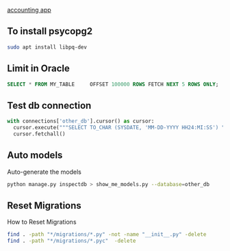 [accounting app](https://django-hordak.readthedocs.io/en/stable/accounting-for-developers.html)


## To install psycopg2
```bash
sudo apt install libpq-dev
```


## Limit in Oracle
```sql
SELECT * FROM MY_TABLE     OFFSET 100000 ROWS FETCH NEXT 5 ROWS ONLY;
```



## Test db connection
```py
with connections['other_db'].cursor() as cursor:
  cursor.execute("""SELECT TO_CHAR (SYSDATE, 'MM-DD-YYYY HH24:MI:SS') "NOW" FROM DUAL;""")
  cursor.fetchall()
```



## Auto models
Auto-generate the models 
```bash
python manage.py inspectdb > show_me_models.py --database=other_db
```



## Reset Migrations
How to Reset Migrations
```bash
find . -path "*/migrations/*.py" -not -name "__init__.py" -delete
find . -path "*/migrations/*.pyc"  -delete
```
